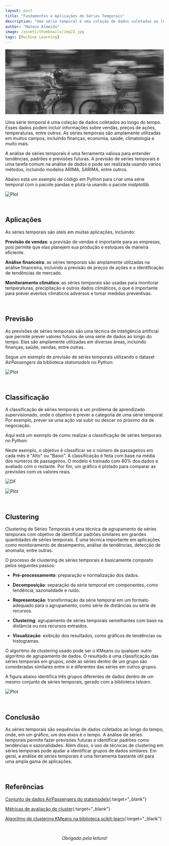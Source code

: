 ```yaml
---
layout: post
title: "Fundamentos e Aplicações de Séries Temporais"
description: "Uma série temporal é uma coleção de dados coletados ao longo do tempo. Esses dados podem incluir informações sobre vendas, preços de ações, temperaturas, entre outros..."
author: "Mateus Almeida"
image: /assets/thumbnails/img22.jpg
tags: [Machine Learning]
---
```


![Birds](/assets/thumbnails/img22.jpg)

Uma série temporal é uma coleção de dados coletados ao longo do tempo. Esses dados podem incluir informações sobre vendas, preços de ações, temperaturas, entre outros. As séries temporais são amplamente utilizadas em muitos campos, incluindo finanças, economia, saúde, climatologia e muito mais.

A análise de séries temporais é uma ferramenta valiosa para entender tendências, padrões e previsões futuras. A previsão de séries temporais é uma tarefa comum na análise de dados e pode ser realizada usando vários métodos, incluindo modelos ARIMA, SARIMA, entre outros.

Abaixo está um exemplo de código em Python para criar uma série temporal com o pacote pandas e plotá-la usando o pacote *matplotlib*.

<script src="https://gist.github.com/imsouza/9bfc4a142616ae3f9828f8287249a020.js"></script>

![Plot](https://imgur.com/okQXOr6.png)

<br>

## Aplicações

As séries temporais são úteis em muitas aplicações, incluindo:

**Previsão de vendas**: a previsão de vendas é importante para as empresas, pois permite que elas planejem sua produção e estoques de maneira eficiente.

**Análise financeira**: as séries temporais são amplamente utilizadas na análise financeira, incluindo a previsão de preços de ações e a identificação de tendências de mercado.

**Monitoramento climático**: as séries temporais são usadas para monitorar temperaturas, precipitação e outros dados climáticos, o que é importante para prever eventos climáticos adversos e tomar medidas preventivas.

<br>

## Previsão

As previsões de séries temporais são uma técnica de inteligência artificial que permite prever valores futuros de uma série de dados ao longo do tempo. Elas são amplamente utilizadas em diversas áreas, incluindo finanças, saúde, vendas, entre outras.

Segue um exemplo de previsão de séries temporais utilizando o dataset *AirPassengers* da biblioteca *statsmodels* no Python:

<script src="https://gist.github.com/imsouza/0327ce38b23cb8148a5829c6e46de8e1.js"></script>

![Plot](https://imgur.com/CmaIYhU.png)

<br>

## Classificação

A classificação de séries temporais é um problema de aprendizado supervisionado, onde o objetivo é prever a categoria de uma série temporal. Por exemplo, prever se uma ação vai subir ou descer no próximo dia de negociação.

Aqui está um exemplo de como realizar a classificação de séries temporais no Python:

<script src="https://gist.github.com/imsouza/b8fa62fbe383fb98c03f06a4d2b8a667.js"></script>

Neste exemplo, o objetivo é classificar se o número de passageiros em cada mês é "Alto" ou "Baixo". A classificação é feita com base na média dos números de passageiros. O modelo é treinado com 80% dos dados e avaliado com o restante. Por fim, um gráfico é plotado para comparar as previsões com os valores reais.

![DF](https://imgur.com/RImJTAk.png)

![Plot](https://imgur.com/IkUn6zF.png)

<br>

## Clustering

Clustering de Séries Temporais é uma técnica de agrupamento de séries temporais com objetivo de identificar padrões similares em grandes quantidades de séries temporais. É uma técnica importante em aplicações como monitoramento de desempenho, análise de tendências, detecção de anomalia, entre outras.

O processo de clustering de séries temporais é basicamente composto pelos seguintes passos:

- **Pré-processamento**: preparação e normalização dos dados.

- **Decomposição**: separação da série temporal em componentes, como tendência, sazonalidade e ruído.

- **Representação**: transformação da série temporal em um formato adequado para o agrupamento, como série de distâncias ou série de recursos.

- **Clustering**: agrupamento de séries temporais semelhantes com base na distância ou nos recursos extraídos.

- **Visualização**: exibição dos resultados, como gráficos de tendências ou histogramas.

O algoritmo de clustering usado pode ser o KMeans ou qualquer outro algoritmo de agrupamento de dados. O resultado é uma classificação das séries temporais em grupos, onde as séries dentro de um grupo são consideradas similares entre si e diferentes das séries em outros grupos.

A figura abaixo identifica três grupos diferentes de dados dentro de um mesmo conjunto de séries temporais, gerado com a biblioteca *tslearn*.

![Plot](https://imgur.com/2f7gvC7.png)

<br>

## Conclusão

As séries temporais são sequências de dados coletados ao longo do tempo, onde, em um gráfico, um dos eixos é o tempo. A análise de séries temporais permite fazer previsões futuras e identificar padrões como tendências e sazonalidades. Além disso, o uso de técnicas de clustering em séries temporais pode ajudar a identificar grupos de dados similares. Em geral, a análise de séries temporais é uma ferramenta bastante útil para uma ampla gama de aplicações.

<br>

## Referências

[Conjunto de dados AirPassengers do statsmodels]( https://www.statsmodels.org/stable/datasets/generated/fair.html){:target="_blank"}

[Métricas de avaliação de cluster](https://scikit-learn.org/stable/modules/clustering.html#clustering-performance-evaluation){:target="_blank"}

[Algoritmo de clustering KMeans na biblioteca scikit-learn](https://scikit-learn.org/stable/modules/generated/sklearn.cluster.KMeans.html){:target="_blank"}


<br><center><i>Obrigado pela leitura!</i></center>
